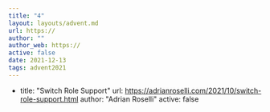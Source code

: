 ```yaml
---
title: "4"
layout: layouts/advent.md
url: https://
author: ""
author_web: https://
active: false
date: 2021-12-13
tags: advent2021
---
```

  - title: "Switch Role Support"
    url: https://adrianroselli.com/2021/10/switch-role-support.html
    author: "Adrian Roselli"
    active: false
